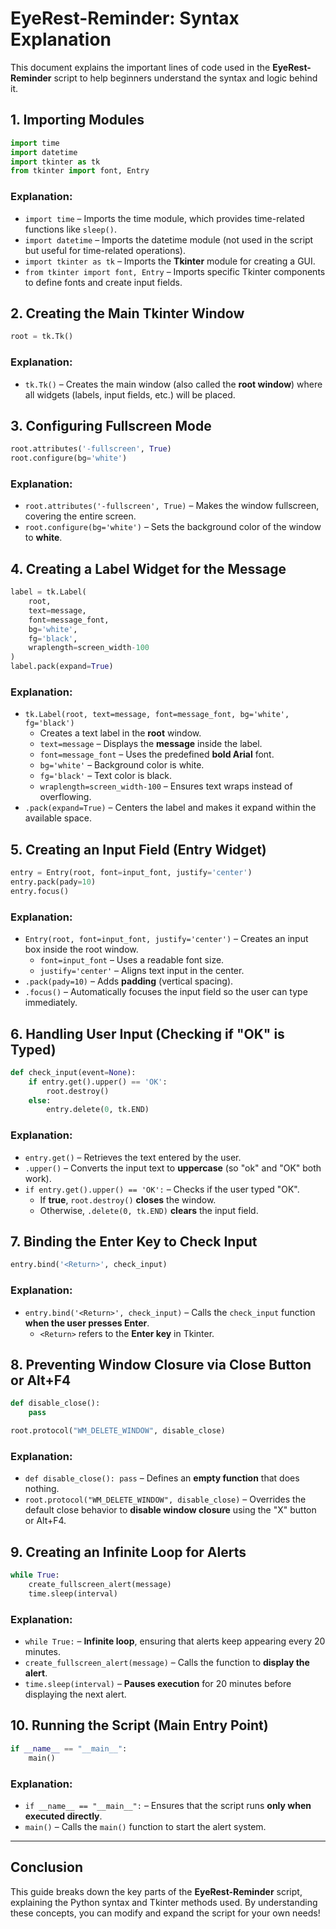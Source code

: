 # EyeRest-Reminder: Syntax Explanation

This document explains the important lines of code used in the **EyeRest-Reminder** script to help beginners understand the syntax and logic behind it.

## 1. Importing Modules
```python
import time
import datetime
import tkinter as tk
from tkinter import font, Entry
```
### Explanation:
- `import time` – Imports the time module, which provides time-related functions like `sleep()`.
- `import datetime` – Imports the datetime module (not used in the script but useful for time-related operations).
- `import tkinter as tk` – Imports the **Tkinter** module for creating a GUI.
- `from tkinter import font, Entry` – Imports specific Tkinter components to define fonts and create input fields.

## 2. Creating the Main Tkinter Window
```python
root = tk.Tk()
```
### Explanation:
- `tk.Tk()` – Creates the main window (also called the **root window**) where all widgets (labels, input fields, etc.) will be placed.

## 3. Configuring Fullscreen Mode
```python
root.attributes('-fullscreen', True)
root.configure(bg='white')
```
### Explanation:
- `root.attributes('-fullscreen', True)` – Makes the window fullscreen, covering the entire screen.
- `root.configure(bg='white')` – Sets the background color of the window to **white**.

## 4. Creating a Label Widget for the Message
```python
label = tk.Label(
    root,
    text=message,
    font=message_font,
    bg='white',
    fg='black',
    wraplength=screen_width-100
)
label.pack(expand=True)
```
### Explanation:
- `tk.Label(root, text=message, font=message_font, bg='white', fg='black')`
  - Creates a text label in the **root** window.
  - `text=message` – Displays the **message** inside the label.
  - `font=message_font` – Uses the predefined **bold Arial** font.
  - `bg='white'` – Background color is white.
  - `fg='black'` – Text color is black.
  - `wraplength=screen_width-100` – Ensures text wraps instead of overflowing.
- `.pack(expand=True)` – Centers the label and makes it expand within the available space.

## 5. Creating an Input Field (Entry Widget)
```python
entry = Entry(root, font=input_font, justify='center')
entry.pack(pady=10)
entry.focus()
```
### Explanation:
- `Entry(root, font=input_font, justify='center')` – Creates an input box inside the root window.
  - `font=input_font` – Uses a readable font size.
  - `justify='center'` – Aligns text input in the center.
- `.pack(pady=10)` – Adds **padding** (vertical spacing).
- `.focus()` – Automatically focuses the input field so the user can type immediately.

## 6. Handling User Input (Checking if "OK" is Typed)
```python
def check_input(event=None):
    if entry.get().upper() == 'OK':
        root.destroy()
    else:
        entry.delete(0, tk.END)
```
### Explanation:
- `entry.get()` – Retrieves the text entered by the user.
- `.upper()` – Converts the input text to **uppercase** (so "ok" and "OK" both work).
- `if entry.get().upper() == 'OK':` – Checks if the user typed "OK".
  - If **true**, `root.destroy()` **closes** the window.
  - Otherwise, `.delete(0, tk.END)` **clears** the input field.

## 7. Binding the Enter Key to Check Input
```python
entry.bind('<Return>', check_input)
```
### Explanation:
- `entry.bind('<Return>', check_input)` – Calls the `check_input` function **when the user presses Enter**.
  - `<Return>` refers to the **Enter key** in Tkinter.

## 8. Preventing Window Closure via Close Button or Alt+F4
```python
def disable_close():
    pass

root.protocol("WM_DELETE_WINDOW", disable_close)
```
### Explanation:
- `def disable_close(): pass` – Defines an **empty function** that does nothing.
- `root.protocol("WM_DELETE_WINDOW", disable_close)` – Overrides the default close behavior to **disable window closure** using the "X" button or Alt+F4.

## 9. Creating an Infinite Loop for Alerts
```python
while True:
    create_fullscreen_alert(message)
    time.sleep(interval)
```
### Explanation:
- `while True:` – **Infinite loop**, ensuring that alerts keep appearing every 20 minutes.
- `create_fullscreen_alert(message)` – Calls the function to **display the alert**.
- `time.sleep(interval)` – **Pauses execution** for 20 minutes before displaying the next alert.

## 10. Running the Script (Main Entry Point)
```python
if __name__ == "__main__":
    main()
```
### Explanation:
- `if __name__ == "__main__":` – Ensures that the script runs **only when executed directly**.
- `main()` – Calls the `main()` function to start the alert system.

---

## Conclusion
This guide breaks down the key parts of the **EyeRest-Reminder** script, explaining the Python syntax and Tkinter methods used. By understanding these concepts, you can modify and expand the script for your own needs!

